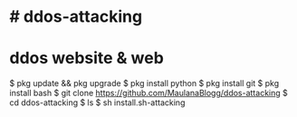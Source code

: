 # # ddos-attacking #
# ddos website & web #

$ pkg update && pkg upgrade
$ pkg install python
$ pkg install git
$ pkg install bash
$ git clone https://github.com/MaulanaBlogg/ddos-attacking
$ cd ddos-attacking
$ ls
$ sh install.sh-attacking
